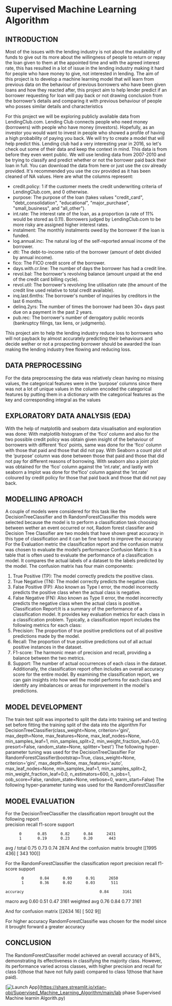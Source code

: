 # Supervised Machine Learning Algorithm
## INTRODUCTION
 Most of the issues  with the lending industry is not about the availability of  funds to give out its more about the  willingness of people to return or repay the loan given to them at the appointed time and with the agreed interest rate, this has resulted in a lot of issue in the lending industry making it hard for people who have money to give, not interested in lending.
The aim of this project is to develop a  machine learning model that will learn from previous data on the behaviour of previous borrowers who have been given loans and how they reacted after, this project aim to help lender predict if an borrower requesting for loan will pay back or not drawing conclusion from the borrower’s details and comparing it with previous behaviour of people who posses similar details and characteristics 

For this project we will be exploring publicly available data from LendingClub.com. Lending Club connects people who need money (borrowers) with people who have money (investors). Hopefully, as an investor you would want to invest in people who showed a profile of having a high probability of paying you back. We will try to create a model that will help predict this.
Lending club had a very interesting year in 2016, so let's check out some of their data and keep the context in mind. This data is from before they even went public.
We will use lending data from 2007-2010 and be trying to classify and predict whether or not the borrower paid back their loan in full. You can download the data from here or just use the csv already provided. It's recommended you use the csv provided as it has been cleaned of NA values.
Here are what the columns represent:
* credit.policy: 1 if the customer meets the credit underwriting criteria of LendingClub.com, and 0 otherwise.
* purpose: The purpose of the loan (takes values "credit_card", "debt_consolidation", "educational", "major_purchase", "small_business", and "all_other").
* int.rate: The interest rate of the loan, as a proportion (a rate of 11% would be stored as 0.11). Borrowers judged by LendingClub.com to be more risky are assigned higher interest rates.
* instalment: The monthly instalments owed by the borrower if the loan is funded.
* log.annual.inc: The natural log of the self-reported annual income of the borrower.
* dti: The debt-to-income ratio of the borrower (amount of debt divided by annual income).
* fico: The FICO credit score of the borrower.
* days.with.cr.line: The number of days the borrower has had a credit line.
* revol.bal: The borrower's revolving balance (amount unpaid at the end of the credit card billing cycle).
* revol.util: The borrower's revolving line utilisation rate (the amount of the credit line used relative to total credit available).
* inq.last.6mths: The borrower's number of inquiries by creditors in the last 6 months.
* delinq.2yrs: The number of times the borrower had been 30+ days past due on a payment in the past 2 years.
* pub.rec: The borrower's number of derogatory public records (bankruptcy filings, tax liens, or judgments).

This project aim to help the lending industry reduce loss to borrowers who will not payback by almost accurately predicting their behaviours and decide wether or not a prospecting borrower should be awarded the loan making the lending industry free flowing and reducing loss.

## DATA PREPROCESSING
For the data preprocessing the data was relatively clean having no missing values, the categorical features were in the ‘purpose’ columns since there was not a lot of unique values in the column encoded the categorical features by putting them in a dictionary with the categorical features as the key and  corresponding integral as the values

## EXPLORATORY DATA ANALYSIS (EDA)
With the help of matplotlib and seaborn data visualisation and exploration was done:
With matplotlib histogram of the ‘fico’ column and also for the two possible credit policy was obtain given insight of the behaviour of borrowers with different ‘fico’ points, same was done for the ‘fico’ column  with those that paid and those that did not pay.
With Seaborn a count plot of the ‘purpose’ column was done between those that paid and those that did not pay for different reasons of borrowing.
With seaborn also a joint plot was obtained for the ‘fico’ column against the ‘int.rate’, and lastly with seaborn a lmplot was done for the’fico’ column against the ‘int.rate’ coloured by credit policy for those that paid back and those that did not pay back.

## MODELLIING APROACH 
A couple of models were considered for this task like the DecisionTreeClassifier and th RandomForestClassifier this models were selected because the model is to perform a classification task choosing between wether an event occurred or not, Radom forest classifier and Decision Tree Classifier are  two models that have shown great accuracy in this type of classification and it can be fine tuned to improve the accuracy
For the Evaluation metric the classification report and the confusion matrix was chosen to evaluate the model’s performance
Confusion Matrix: It is a table that is often used to evaluate the performance of a classification model. It compares the actual labels of a dataset to the labels predicted by the model.
The confusion matrix has four main components:
1. True Positive (TP): The model correctly predicts the positive class.
2. True Negative (TN): The model correctly predicts the negative class.
3. False Positive (FP): Also known as Type I error, the model incorrectly predicts the positive class when the actual class is negative.
4. False Negative (FN): Also known as Type II error, the model incorrectly predicts the negative class when the actual class is positive.
Classification Report:It is a summary of the performance of a classification model. It provides key evaluation metrics for each class in a classification problem.
Typically, a classification report includes the following metrics for each class:
1. Precision: The proportion of true positive predictions out of all positive predictions made by the model.
2. Recall: The proportion of true positive predictions out of all actual positive instances in the dataset.
3. F1-score: The harmonic mean of precision and recall, providing a balance between the two metrics.
4. Support: The number of actual occurrences of each class in the dataset.
Additionally, the classification report often includes an overall accuracy score for the entire model.
By examining the classification report, we can gain insights into how well the model performs for each class and identify any imbalances or areas for improvement in the model's predictions.

## MODEL DEVELOPMENT
The train test split was imported  to split the data into training set and testing set  before fitting the training split of the data into the algorithm 
For DecisionTreeClassifier(class_weight=None, criterion='gini', max_depth=None,
                                             max_features=None, max_leaf_nodes=None, min_samples_leaf=1,
                                             min_samples_split=2, min_weight_fraction_leaf=0.0,
                                             presort=False, random_state=None, splitter='best')
The following hyper-parameter tuning  was used for the DecisionTreeClassifier
For RandomForestClassifier(bootstrap=True, class_weight=None, criterion='gini',
                                                 max_depth=None, max_features='auto', max_leaf_nodes=None,
                                                 min_samples_leaf=1, min_samples_split=2,
                                                 min_weight_fraction_leaf=0.0, n_estimators=600, n_jobs=1,
                                                 oob_score=False, random_state=None, verbose=0,
                                                 warm_start=False)
The following hyper-parameter tuning  was used for the RandomForestClassifier

## MODEL EVALUATION
For the DecisionTreeClassifier the classification report  brought out the following report  
        precision    recall  f1-score   support

          0       0.85      0.82      0.84      2431
          1       0.19      0.23      0.20       443

avg / total       0.75      0.73      0.74      2874
 And the confusion matrix brought 
[[1995  436]
 [ 343  100]]

For the RandomForestClassifier  the classification report
     precision    recall  f1-score   support

           0       0.84      0.99      0.91      2650
           1       0.36      0.02      0.03       511

    accuracy                                 0.84      3161
   macro avg       0.60      0.51    0.47      3161
weighted avg      0.76     0.84    0.77      3161

And for confusion matrix
[[2634   16]
 [ 502    9]]

For higher accuracy RandomForestClassifie was chosen for the model since it brought forward a greater accuracy

## CONCLUSION
The RandomForestClassifier model achieved an overall accuracy of 84%, demonstrating its effectiveness in classifying the majority class. However, its performance varied across classes, with higher precision and recall for class 0(those that have not fully paid) compared to class 1(those that have paid).



[![Launch App](https://img.shields.io/badge/Launch-App-brightgreen?style=for-the-badge)](https://share.streamlit.io/xtian-obi/Supervised_Machine_Learning_Algorithm/main/lab phase Supervised Machine learnin Algorith.py)
